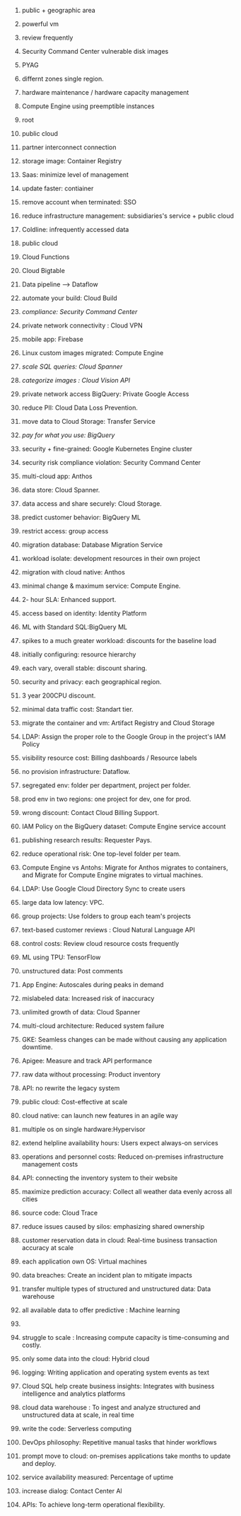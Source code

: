 1. public + geographic area
2. powerful vm 
3. review frequently
4. Security Command Center vulnerable disk images
5. PYAG
6. differnt zones single region.
7. hardware maintenance / hardware capacity management
8. Compute Engine using preemptible instances
9. root
10. public cloud
11. partner interconnect connection
12. storage image: Container Registry
13. Saas: minimize level of management
14. update faster: contiainer
15. remove account when terminated: SSO
16. reduce infrastructure management: subsidiaries's service + public cloud
17. Coldline: infrequently accessed data
18. public cloud
19. Cloud Functions
20. Cloud Bigtable
21. Data pipeline --> Dataflow
22. automate your build: Cloud Build
23. *compliance: Security Command Center*
24. private network connectivity : Cloud VPN
25. mobile app: Firebase
26. Linux custom images migrated: Compute Engine
27. *scale SQL queries: Cloud Spanner*
28. *categorize images : Cloud Vision API*
29. private network access BigQuery: Private Google Access
30. reduce PII: Cloud Data Loss Prevention.
31. move data to Cloud Storage: Transfer Service
32. *pay for what you use: BigQuery*
33. security + fine-grained: Google Kubernetes Engine cluster 
34. security risk compliance violation: Security Command Center
35. multi-cloud app: Anthos
36. data store: Cloud Spanner.
37. data access and share securely: Cloud Storage.
38. predict customer behavior: BigQuery ML
39. restrict access: group access
40. migration database: Database Migration Service
41. workload isolate: development resources in their own project
42. migration with cloud native: Anthos
43. minimal change & maximum service: Compute Engine.
44. 2- hour SLA: Enhanced support.
45. access based on identity: Identity Platform
46. ML with Standard SQL:BigQuery ML 
47. spikes to a much greater workload: discounts for the baseline load
48. initially configuring: resource hierarchy 
49. each vary, overall stable: discount sharing. 
50. security and privacy: each geographical region.
51. 3 year 200CPU discount.
52. minimal data traffic cost: Standart tier.
53. migrate the container and vm: Artifact Registry and Cloud Storage 
54. LDAP: Assign the proper role to the Google Group in the project's IAM Policy
55. visibility resource cost: Billing dashboards / Resource labels 
56. no provision infrastructure: Dataflow.
57. segregated env: folder per department, project per folder.
58. prod env in two regions: one project for dev, one for prod.
59. wrong discount: Contact Cloud Billing Support.
60. IAM Policy on the BigQuery dataset: Compute Engine service account
61. publishing research results: Requester Pays.
62. reduce operational risk: One top-level folder per team. 
63. Compute Engine vs Antohs: Migrate for Anthos migrates to containers, and Migrate for Compute Engine migrates to virtual machines.
64. LDAP: Use Google Cloud Directory Sync to create users
65. large data low latency: VPC.
66. group projects: Use folders to group each team's projects
67. text-based customer reviews : Cloud Natural Language API
68. control costs: Review cloud resource costs frequently
69. ML using TPU: TensorFlow
70. unstructured data: Post comments 
71. App Engine: Autoscales during peaks in demand
72. mislabeled data: Increased risk of inaccuracy
73. unlimited growth of data: Cloud Spanner
74. multi-cloud architecture: Reduced system failure 
75. GKE: Seamless changes can be made without causing any application downtime.
76. Apigee: Measure and track API performance
77. raw data without processing: Product inventory
78. API: no rewrite the legacy system
79. public cloud: Cost-effective at scale
80. cloud native: can launch new features in an agile way
81. multiple os on single hardware:Hypervisor
82. extend helpline availability hours: Users expect always-on services
83. operations and personnel costs: Reduced on-premises infrastructure management costs 
84. API: connecting the inventory system to their website
85. maximize prediction accuracy: Collect all weather data evenly across all cities
86. source code: Cloud Trace
87. reduce issues caused by silos: emphasizing shared ownership 
88. customer reservation data in cloud: Real-time business transaction accuracy at scale
89. each application own OS: Virtual machines
90. data breaches: Create an incident plan to mitigate impacts
91. transfer multiple types of structured and unstructured data: Data warehouse
92. all available data to offer predictive : Machine learning
93. 
94. struggle to scale : Increasing compute capacity is time-consuming and costly.
95. only some data into the cloud: Hybrid cloud
96. logging:  Writing application and operating system events as text
97. Cloud SQL help create business insights: Integrates with business intelligence and analytics platforms
98. cloud data warehouse : To ingest and analyze structured and unstructured data at scale, in real time
99. write the code: Serverless computing 
100. DevOps philosophy: Repetitive manual tasks that hinder workflows


112. prompt move to cloud: on-premises applications take months to update and deploy. 
140. service availability measured: Percentage of uptime
160. increase dialog: Contact Center Al 
180. APIs:  To achieve long-term operational flexibility.

